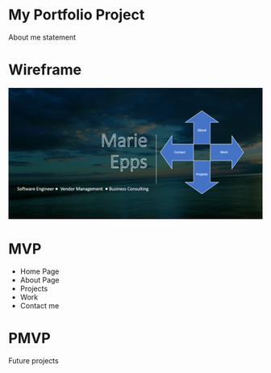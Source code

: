# My Portfolio Project 
About me statement

# Wireframe
<img src="./portfolio.PNG"/>

# MVP
- Home Page
- About Page
- Projects
- Work
- Contact me

# PMVP 
Future projects


